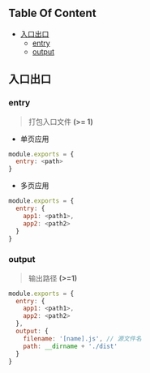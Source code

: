 <!-- START doctoc generated TOC please keep comment here to allow auto update -->
<!-- DON'T EDIT THIS SECTION, INSTEAD RE-RUN doctoc TO UPDATE -->
## Table Of Content

- [入口出口](#%E5%85%A5%E5%8F%A3%E5%87%BA%E5%8F%A3)
  - [entry](#entry)
  - [output](#output)

<!-- END doctoc generated TOC please keep comment here to allow auto update -->

## 入口出口

### entry
> 打包入口文件 **(>= 1)**
- 单页应用
```javascript
module.exports = {
  entry: <path>
}
```
- 多页应用
```javascript
module.exports = {
  entry: {
    app1: <path1>,
    app2: <path2>
  }
}
```

### output
> 输出路径 **(>=1)**
```javascript
module.exports = {
  entry: {
    app1: <path1>,
    app2: <path2> 
  },
  output: {
    filename: '[name].js', // 源文件名
    path: __dirname + './dist'
  }
}
```
